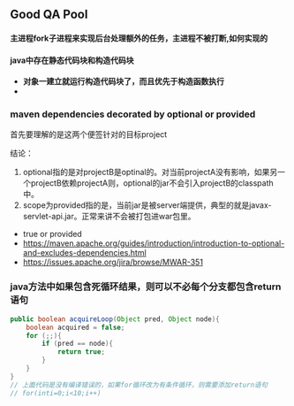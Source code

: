 ## Good QA Pool



#### 主进程fork子进程来实现后台处理额外的任务，主进程不被打断,如何实现的



#### java中存在静态代码块和构造代码块

- **对象一建立就运行构造代码块了，而且优先于构造函数执行**
- 





### maven dependencies decorated by optional or provided

首先要理解的是这两个便签针对的目标project

结论：

1. optional指的是对projectB是optinal的。对当前projectA没有影响，如果另一个projectB依赖projectA则，optional的jar不会引入projectB的classpath中。
2. scope为provided指的是，当前jar是被server端提供，典型的就是javax-servlet-api.jar。正常来讲不会被打包进war包里。

- <optional>true</optional> or <scope>provided</scope>
- https://maven.apache.org/guides/introduction/introduction-to-optional-and-excludes-dependencies.html
- https://issues.apache.org/jira/browse/MWAR-351

### java方法中如果包含死循环结果，则可以不必每个分支都包含return 语句

```java
public boolean acquireLoop(Object pred, Object node){
    boolean acquired = false;
    for (;;){
        if (pred == node){
            return true;
        }
    }
}
// 上面代码是没有编译错误的，如果for循环改为有条件循环，则需要添加return语句
// for(inti=0;i<10;i++)
```



